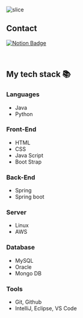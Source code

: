 

<br>

![slice](https://capsule-render.vercel.app/api?type=slice&color=auto&height=200&text=Hi%20there👋&fontAlign=70&rotate=13&fontAlignY=25&desc=DoHunee's%20GitHub&descAlign=70.&descAlignY=44)


## Contact
[![Notion Badge](https://img.shields.io/badge/Notion-EE8208?style=flat-square&logo=Notion&logoColor=white&link=https://www.notion.so/a411573c98994102b22e184bc4945e94?v=22207917f2224dacb6c04176f8d576f1)](https://www.notion.so/a411573c98994102b22e184bc4945e94?v=22207917f2224dacb6c04176f8d576f1)

<br>


<h2> My tech stack 📚 </h2>

### Languages
- Java
- Python

### Front-End
- HTML
- CSS
- Java Script
- Boot Strap
 
### Back-End
- Spring
- Spring boot

### Server
- Linux
- AWS

### Database
- MySQL
- Oracle 
- Mongo DB

### Tools
- Git, Github
- IntelliJ, Eclipse, VS Code


<br/>

